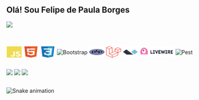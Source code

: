 ## Olá! Sou Felipe de Paula Borges

<div>
  <a href="https://github.com/Borges1607">
<!--     <img height="180em" src="https://github-readme-stats.vercel.app/api?username=Borges1607&show_icons=true&theme=dracula&include_all_commits=true&count_private=true"/> -->
    <img height="180em" src="https://github-readme-stats.vercel.app/api/top-langs/?username=Borges1607&layout=compact&langs_count=16&langs_count_private=true&theme=dracula"/>
  </a>
</div>

##

<div style="display: inline_block"><br>
  <img align="center" alt="JS" height="30" width="40" src="https://raw.githubusercontent.com/devicons/devicon/master/icons/javascript/javascript-plain.svg">
  <img align="center" alt="HTML" height="30" width="40" src="https://raw.githubusercontent.com/devicons/devicon/master/icons/html5/html5-original.svg">
  <img align="center" alt="CSS" height="30" width="40" src="https://raw.githubusercontent.com/devicons/devicon/master/icons/css3/css3-original.svg">
  <img align="center" alt="Bootstrap" height="30" width="40" src="https://getbootstrap.com/docs/5.2/assets/brand/bootstrap-logo-shadow.png">
  <img align="center" alt="Php" height="30" width="40" src="https://raw.githubusercontent.com/devicons/devicon/master/icons/php/php-original.svg">
  <img align="center" alt="Laravel" height="30" width="40" src="https://raw.githubusercontent.com/devicons/devicon/master/icons/laravel/laravel-original.svg">
  <img align="center" alt="Alpine.js" height="30" width="40" src="https://raw.githubusercontent.com/devicons/devicon/master/icons/alpinejs/alpinejs-original.svg">
  <img align="center" alt="Livewire" height="30" width="90" src="https://raw.githubusercontent.com/livewire/livewire/main/art/readme_logo.png">
  <img align="center" alt="Pest" height="40" width="50" src="https://avatars.githubusercontent.com/u/62078253?s=200&v=4">
</div>

  ##
 
<div> 
   <a href="https://instagram.com/felipe_borges_1607" target="_blank"><img src="https://img.shields.io/badge/-Instagram-%23E4405F?style=for-the-badge&logo=instagram&logoColor=white" target="_blank"></a>
   <a href = "felipe.borges.1607@gmail.com"><img src="https://img.shields.io/badge/-Gmail-%23333?style=for-the-badge&logo=gmail&logoColor=white" target="_blank"></a>
   <a href="https://www.linkedin.com/in/felipe-borges-98a556272" target="_blank"><img src="https://img.shields.io/badge/-LinkedIn-%230077B5?style=for-the-badge&logo=linkedin&logoColor=white" target="_blan"></a> 
</div>

 ##
 ![Snake animation](https://github.com/Borges1607/Borges1607/blob/output/github-contribution-grid-snake.svg)
